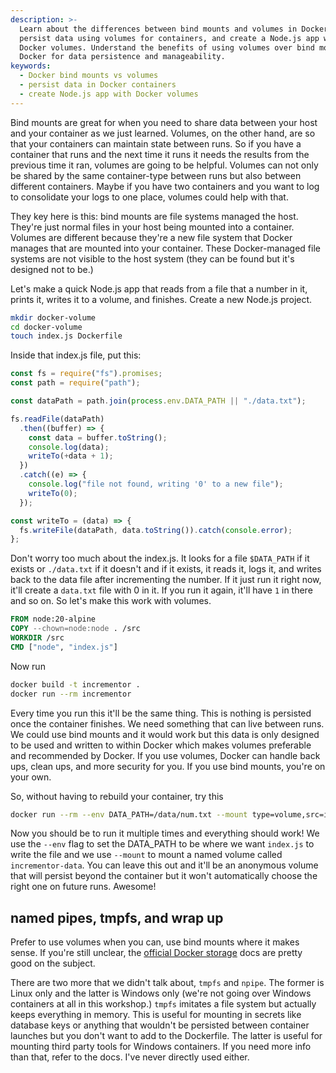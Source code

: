 ```yaml
---
description: >-
  Learn about the differences between bind mounts and volumes in Docker, how to
  persist data using volumes for containers, and create a Node.js app with
  Docker volumes. Understand the benefits of using volumes over bind mounts in
  Docker for data persistence and manageability.
keywords:
  - Docker bind mounts vs volumes
  - persist data in Docker containers
  - create Node.js app with Docker volumes
---
```


Bind mounts are great for when you need to share data between your host and your container as we just learned. Volumes, on the other hand, are so that your containers can maintain state between runs. So if you have a container that runs and the next time it runs it needs the results from the previous time it ran, volumes are going to be helpful. Volumes can not only be shared by the same container-type between runs but also between different containers. Maybe if you have two containers and you want to log to consolidate your logs to one place, volumes could help with that.

They key here is this: bind mounts are file systems managed the host. They're just normal files in your host being mounted into a container. Volumes are different because they're a new file system that Docker manages that are mounted into your container. These Docker-managed file systems are not visible to the host system (they can be found but it's designed not to be.)

Let's make a quick Node.js app that reads from a file that a number in it, prints it, writes it to a volume, and finishes. Create a new Node.js project.

```bash
mkdir docker-volume
cd docker-volume
touch index.js Dockerfile
```

Inside that index.js file, put this:

```javascript
const fs = require("fs").promises;
const path = require("path");

const dataPath = path.join(process.env.DATA_PATH || "./data.txt");

fs.readFile(dataPath)
  .then((buffer) => {
    const data = buffer.toString();
    console.log(data);
    writeTo(+data + 1);
  })
  .catch((e) => {
    console.log("file not found, writing '0' to a new file");
    writeTo(0);
  });

const writeTo = (data) => {
  fs.writeFile(dataPath, data.toString()).catch(console.error);
};
```

Don't worry too much about the index.js. It looks for a file `$DATA_PATH` if it exists or `./data.txt` if it doesn't and if it exists, it reads it, logs it, and writes back to the data file after incrementing the number. If it just run it right now, it'll create a `data.txt` file with 0 in it. If you run it again, it'll have `1` in there and so on. So let's make this work with volumes.

```dockerfile
FROM node:20-alpine
COPY --chown=node:node . /src
WORKDIR /src
CMD ["node", "index.js"]
```

Now run

```bash
docker build -t incrementor .
docker run --rm incrementor
```

Every time you run this it'll be the same thing. This is nothing is persisted once the container finishes. We need something that can live between runs. We could use bind mounts and it would work but this data is only designed to be used and written to within Docker which makes volumes preferable and recommended by Docker. If you use volumes, Docker can handle back ups, clean ups, and more security for you. If you use bind mounts, you're on your own.

So, without having to rebuild your container, try this

```bash
docker run --rm --env DATA_PATH=/data/num.txt --mount type=volume,src=incrementor-data,target=/data incrementor
```

Now you should be to run it multiple times and everything should work! We use the `--env` flag to set the DATA_PATH to be where we want `index.js` to write the file and we use `--mount` to mount a named volume called `incrementor-data`. You can leave this out and it'll be an anonymous volume that will persist beyond the container but it won't automatically choose the right one on future runs. Awesome!

## named pipes, tmpfs, and wrap up

Prefer to use volumes when you can, use bind mounts where it makes sense. If you're still unclear, the [official Docker storage](https://docs.docker.com/engine/storage/) docs are pretty good on the subject.

There are two more that we didn't talk about, `tmpfs` and `npipe`. The former is Linux only and the latter is Windows only (we're not going over Windows containers at all in this workshop.) `tmpfs` imitates a file system but actually keeps everything in memory. This is useful for mounting in secrets like database keys or anything that wouldn't be persisted between container launches but you don't want to add to the Dockerfile. The latter is useful for mounting third party tools for Windows containers. If you need more info than that, refer to the docs. I've never directly used either.
